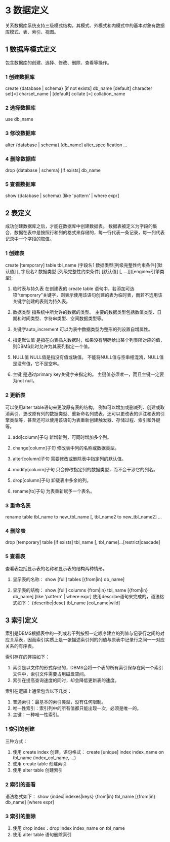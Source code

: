 # 3 数据定义
关系数据库系统支持三级模式结构，其模式、外模式和内模式中的基本对象有数据库模式、表、索引、视图。

## 1 数据库模式定义
包含数据库的创建、选择、修改、删除、查看等操作。

### 1 创建数据库
create {database | schema} [if not exists] db_name [default] character set[=] charset_name | [default] collate [=] collation_name

### 2 选择数据库
use db_name

### 3 修改数据库
alter {database | schema} [db_name] alter_specification ...

### 4 删除数据库
drop {database | schema} [if exists] db_name

### 5 查看数据库
show {database | schema} [like 'pattern' | where expr]

## 2 表定义
成功创建数据库之后，才能在数据库中创建数据表。
数据表被定义为字段的集合，数据在表中是按照行和列的格式来存储的，每一行代表一条记录，每一列代表记录中一个字段的取值。

### 1 创建表
create [temporary] table tbl_name (字段名1 数据类型[列级完整性约束条件][默认值] [, 字段名2 数据类型 [列级完整性约束条件] [默认值] [, ...]])[engine=引擎类型];

1. 临时表与持久表
在创建表的 create table 语句中，若添加可选项“temporary”关键字，则表示使用该语句创建的表为临时表，而若不选用该关键字创建的表则为持久表。

2. 数据类型
指系统中所允许的数据的类型。
主要的数据类型包括数值类型、日期和时间类型、字符串类型、空间数据类型等。

3. 关键字auto_increment
可以为表中数据类型为整形的列设置自增属性。

4. 指定默认值
是指在向表插入数据时，如果没有明确给出某个列表所对应的值，则DBMS此时允许为其表列指定一个值。

5. NULL值
NULL值是指没有值或缺值。
不能将NULL值与空串相混淆，NULL值是没有值，它不是空串。

6. 主键
是通过primary key关键字来指定的。
主键值必须唯一，而且主键一定要为not null。

### 2 更新表
可以使用alter table语句来更改原有表的结构。
例如可以增加或删减列、创建或取消索引、更改原有列的数据类型、重新命名列或表，还可以更改表的评注和表的引擎类型等，甚至还可以使用该语句为表重新创建触发器、存储过程、索引和外键等。

1. add[column]子句
新增新列，可同时增加多个列。

2. change[column]子句
修改表中列的名称或数据类型。

3. alter[column]子句
需要修改或删除表中指定列的默认值。

4. modify[colunm]子句
只会修改指定列的数据类型，而不会干涉它的列名。

5. drop[column]子句
卸载表中多余的列。

6. rename[to]子句
为表重新赋予一个表名。

### 3 重命名表
rename table tbl_name to new_tbl_name [, tbl_name2 to new_tbl_name2] ...

### 4 删除表
drop [temporary] table [if exists] tbl_name [, tbl_name]...[restrict|cascade]

### 5 查看表
查看表包括显示表的名称和显示表的结构两种情形。

1. 显示表的名称：
show [full] tables [{from|in} db_name]

2. 显示表的结构：
show [full] columns {from|in} tbl_name [{from|in} db_name] [like 'pattern' | where expr]
使用describe语句来完成的，语法格式如下：
{describe|desc} tbl_name [col_name|wild]

## 3 索引定义
索引是DBMS根据表中的一列或若干列按照一定顺序建立的列值与记录行之间的对应关系表，因而索引实质上是一张描述索引列的列值与原表中记录行之间一一对应关系的有序表。

索引存在的弊端如下：
1. 索引是以文件的形式存储的，DBMS会将一个表的所有索引保存在同一个索引文件中，索引文件需要占用磁盘空间。
2. 索引在提高查询速度的同时，却会降低更新表的速度。

索引在逻辑上通常包含以下几类：
1. 普通索引：最基本的索引类型，没有任何限制。
2. 唯一性索引：索引列中的所有值都只能出现一次，必须是唯一的。
3. 主键：一种唯一性索引。

### 1 索引的创建
三种方式：
1. 使用 create index 创建，语句格式：
    create [unique] index index_name on tbl_name (index_col_name, ...)
2. 使用 create table 创建索引
3. 使用 alter table 创建索引

### 2 索引的查看
语法格式如下：
show {index|indexes|keys} {from|in} tbl_name [{from|in} db_name] [where expr]

### 3 索引的删除
1. 使用 drop index：drop index index_name on tbl_name
2. 使用 alter table 语句删除索引

